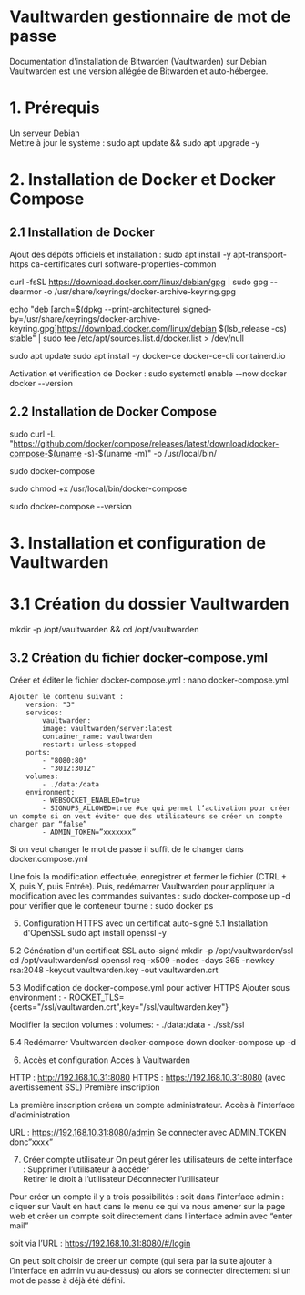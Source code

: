 # Vaultwarden gestionnaire de mot de passe
Documentation d'installation de Bitwarden (Vaultwarden) sur Debian
Vaultwarden est une version allégée de Bitwarden et auto-hébergée. 


# 1. Prérequis

Un serveur Debian<br>Mettre à jour le système : sudo apt update && sudo apt upgrade -y


# 2. Installation de Docker et Docker Compose
## 2.1 Installation de Docker
Ajout des dépôts officiels et installation :
sudo apt install -y apt-transport-https ca-certificates curl software-properties-common

curl -fsSL https://download.docker.com/linux/debian/gpg | sudo gpg --dearmor -o /usr/share/keyrings/docker-archive-keyring.gpg

echo "deb [arch=$(dpkg --print-architecture) signed-by=/usr/share/keyrings/docker-archive-keyring.gpg]https://download.docker.com/linux/debian $(lsb_release -cs) stable" | sudo tee /etc/apt/sources.list.d/docker.list > /dev/null

sudo apt update
sudo apt install -y docker-ce docker-ce-cli containerd.io

Activation et vérification de Docker :
sudo systemctl enable --now docker
docker --version

## 2.2 Installation de Docker Compose
sudo curl -L "https://github.com/docker/compose/releases/latest/download/docker-compose-$(uname -s)-$(uname -m)" -o /usr/local/bin/

sudo docker-compose

sudo chmod +x /usr/local/bin/docker-compose

sudo docker-compose --version


# 3. Installation et configuration de Vaultwarden
# 3.1 Création du dossier Vaultwarden
mkdir -p /opt/vaultwarden && cd /opt/vaultwarden

## 3.2 Création du fichier docker-compose.yml
Créer et éditer le fichier docker-compose.yml :
nano docker-compose.yml

    Ajouter le contenu suivant :
        version: "3"
        services:
            vaultwarden:
            image: vaultwarden/server:latest
            container_name: vaultwarden
            restart: unless-stopped
        ports:
            - "8080:80"
            - "3012:3012"
        volumes:
            - ./data:/data
        environment:
            - WEBSOCKET_ENABLED=true
            - SIGNUPS_ALLOWED=true #ce qui permet l’activation pour créer un compte si on veut éviter que des utilisateurs se créer un compte changer par “false”
            - ADMIN_TOKEN=”xxxxxxx”

Si on veut changer le mot de passe il suffit de le changer dans docker.compose.yml

Une fois la modification effectuée, enregistrer et fermer le fichier (CTRL + X, puis Y, puis Entrée).
Puis, redémarrer Vaultwarden pour appliquer la modification avec les commandes suivantes : 
sudo docker-compose up -d
pour vérifier que le conteneur tourne :
sudo docker ps


5. Configuration HTTPS avec un certificat auto-signé
5.1 Installation d'OpenSSL
sudo apt install openssl -y

5.2 Génération d'un certificat SSL auto-signé
mkdir -p /opt/vaultwarden/ssl
cd /opt/vaultwarden/ssl
openssl req -x509 -nodes -days 365 -newkey rsa:2048 -keyout vaultwarden.key -out vaultwarden.crt

5.3 Modification de docker-compose.yml pour activer HTTPS
Ajouter sous environment :
     - ROCKET_TLS={certs="/ssl/vaultwarden.crt",key="/ssl/vaultwarden.key"}

Modifier la section volumes :
   volumes:
      - ./data:/data
      - ./ssl:/ssl

5.4 Redémarrer Vaultwarden
docker-compose down
docker-compose up -d


6. Accès et configuration
Accès à Vaultwarden


HTTP : http://192.168.10.31:8080
HTTPS : https://192.168.10.31:8080 (avec avertissement SSL)
Première inscription


La première inscription créera un compte administrateur.
Accès à l'interface d'administration


URL : https://192.168.10.31:8080/admin
Se connecter avec ADMIN_TOKEN donc”xxxx”

7. Créer compte utilisateur 
On peut gérer les utilisateurs de cette interface : 
Supprimer l’utilisateur à accéder   
Retirer le droit à l’utilisateur 
Déconnecter l’utilisateur 

Pour créer un compte il y a trois possibilités : 
soit dans l’interface admin : cliquer sur Vault en haut dans le menu ce qui va nous amener sur la page web et créer un compte
soit directement dans l’interface admin avec “enter mail”

soit via l’URL : https://192.168.10.31:8080/#/login


On peut soit choisir de créer un compte (qui sera par la suite ajouter à l’interface en admin vu au-dessus) ou alors se connecter directement si un mot de passe à déjà été défini. 
 
